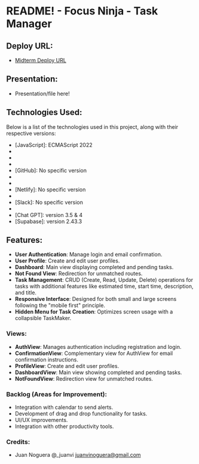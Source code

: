# README! - Focus Ninja - Task Manager 

## Deploy URL:

- [Midterm Deploy URL](https://focusninja.netlify.app/)

## Presentation:

- Presentation/file here!

## Technologies Used:

Below is a list of the technologies used in this project, along with their respective versions:

- [JavaScript]: ECMAScript 2022
- [Vue 3]: 3.2.x
- [Pinia]: 2.0.14
- [Visual Studio Code for Mac]: 1.64.2
- [GitHub]: No specific version
- [Git]: 2.35.1
- [Chrome]: 99.0.4844.84
- [Netlify]: No specific version
- [Prettier]: 3.0.0
- [Slack]: No specific version
- [Gemini]: gemini-1.0-pro
- [Chat GPT]: version 3.5 & 4
- [Supabase]: version 2.43.3

## Features:

- **User Authentication**: Manage login and email confirmation.
- **User Profile**: Create and edit user profiles.
- **Dashboard**: Main view displaying completed and pending tasks.
- **Not Found View**: Redirection for unmatched routes.
- **Task Management**: CRUD (Create, Read, Update, Delete) operations for tasks with additional features like estimated time, start time, description, and title.
- **Responsive Interface**: Designed for both small and large screens following the "mobile first" principle.
- **Hidden Menu for Task Creation**: Optimizes screen usage with a collapsible TaskMaker.

### Views:

- **AuthView**: Manages authentication including registration and login.
- **ConfirmationView**: Complementary view for AuthView for email confirmation instructions.
- **ProfileView**: Create and edit user profiles.
- **DashboardView**: Main view showing completed and pending tasks.
- **NotFoundView**: Redirection view for unmatched routes.

### Backlog (Areas for Improvement):

- Integration with calendar to send alerts.
- Development of drag and drop functionality for tasks.
- UI/UX improvements.
- Integration with other productivity tools.

### Credits:

- Juan Noguera
    @_juanvi
    juanvinoguera@gmail.com 